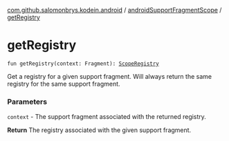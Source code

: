 [com.github.salomonbrys.kodein.android](../index.md) / [androidSupportFragmentScope](index.md) / [getRegistry](.)

# getRegistry

`fun getRegistry(context: Fragment): `[`ScopeRegistry`](../../com.github.salomonbrys.kodein.bindings/-scope-registry/index.md)

Get a registry for a given support fragment. Will always return the same registry for the same support fragment.

### Parameters

`context` - The support fragment associated with the returned registry.

**Return**
The registry associated with the given support fragment.

